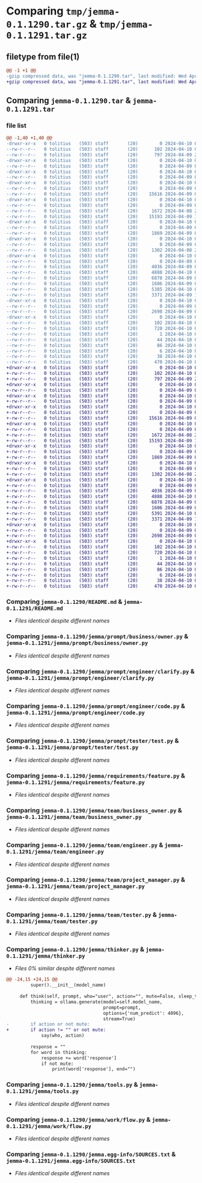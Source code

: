 # Comparing `tmp/jemma-0.1.1290.tar.gz` & `tmp/jemma-0.1.1291.tar.gz`

## filetype from file(1)

```diff
@@ -1 +1 @@
-gzip compressed data, was "jemma-0.1.1290.tar", last modified: Wed Apr 10 01:38:01 2024, max compression
+gzip compressed data, was "jemma-0.1.1291.tar", last modified: Wed Apr 10 01:42:22 2024, max compression
```

## Comparing `jemma-0.1.1290.tar` & `jemma-0.1.1291.tar`

### file list

```diff
@@ -1,40 +1,40 @@
-drwxr-xr-x   0 tolitius   (503) staff       (20)        0 2024-04-10 01:38:01.514957 jemma-0.1.1290/
--rw-r--r--   0 tolitius   (503) staff       (20)      102 2024-04-10 01:38:01.514382 jemma-0.1.1290/PKG-INFO
--rw-r--r--   0 tolitius   (503) staff       (20)      797 2024-04-09 23:33:37.000000 jemma-0.1.1290/README.md
-drwxr-xr-x   0 tolitius   (503) staff       (20)        0 2024-04-10 01:38:01.486682 jemma-0.1.1290/jemma/
--rw-r--r--   0 tolitius   (503) staff       (20)        0 2024-04-09 05:18:01.000000 jemma-0.1.1290/jemma/__init__.py
-drwxr-xr-x   0 tolitius   (503) staff       (20)        0 2024-04-10 01:38:01.495345 jemma-0.1.1290/jemma/prompt/
--rw-r--r--   0 tolitius   (503) staff       (20)        0 2024-04-09 05:29:33.000000 jemma-0.1.1290/jemma/prompt/__init__.py
-drwxr-xr-x   0 tolitius   (503) staff       (20)        0 2024-04-10 01:38:01.497156 jemma-0.1.1290/jemma/prompt/business/
--rw-r--r--   0 tolitius   (503) staff       (20)        0 2024-04-09 05:29:44.000000 jemma-0.1.1290/jemma/prompt/business/__init__.py
--rw-r--r--   0 tolitius   (503) staff       (20)    15616 2024-04-09 00:41:16.000000 jemma-0.1.1290/jemma/prompt/business/owner.py
-drwxr-xr-x   0 tolitius   (503) staff       (20)        0 2024-04-10 01:38:01.500557 jemma-0.1.1290/jemma/prompt/engineer/
--rw-r--r--   0 tolitius   (503) staff       (20)        0 2024-04-09 05:29:40.000000 jemma-0.1.1290/jemma/prompt/engineer/__init__.py
--rw-r--r--   0 tolitius   (503) staff       (20)     1672 2024-04-08 20:02:41.000000 jemma-0.1.1290/jemma/prompt/engineer/clarify.py
--rw-r--r--   0 tolitius   (503) staff       (20)    15193 2024-04-09 19:55:34.000000 jemma-0.1.1290/jemma/prompt/engineer/code.py
-drwxr-xr-x   0 tolitius   (503) staff       (20)        0 2024-04-10 01:38:01.502796 jemma-0.1.1290/jemma/prompt/tester/
--rw-r--r--   0 tolitius   (503) staff       (20)        0 2024-04-09 05:29:52.000000 jemma-0.1.1290/jemma/prompt/tester/__init__.py
--rw-r--r--   0 tolitius   (503) staff       (20)     1869 2024-04-09 05:44:45.000000 jemma-0.1.1290/jemma/prompt/tester/test.py
-drwxr-xr-x   0 tolitius   (503) staff       (20)        0 2024-04-10 01:38:01.505384 jemma-0.1.1290/jemma/requirements/
--rw-r--r--   0 tolitius   (503) staff       (20)        0 2024-04-09 05:29:18.000000 jemma-0.1.1290/jemma/requirements/__init__.py
--rw-r--r--   0 tolitius   (503) staff       (20)     1302 2024-04-08 23:31:38.000000 jemma-0.1.1290/jemma/requirements/feature.py
-drwxr-xr-x   0 tolitius   (503) staff       (20)        0 2024-04-10 01:38:01.511535 jemma-0.1.1290/jemma/team/
--rw-r--r--   0 tolitius   (503) staff       (20)        0 2024-04-09 05:29:16.000000 jemma-0.1.1290/jemma/team/__init__.py
--rw-r--r--   0 tolitius   (503) staff       (20)     4036 2024-04-09 05:43:50.000000 jemma-0.1.1290/jemma/team/business_owner.py
--rw-r--r--   0 tolitius   (503) staff       (20)     4888 2024-04-10 01:17:50.000000 jemma-0.1.1290/jemma/team/engineer.py
--rw-r--r--   0 tolitius   (503) staff       (20)     6878 2024-04-09 05:44:06.000000 jemma-0.1.1290/jemma/team/project_manager.py
--rw-r--r--   0 tolitius   (503) staff       (20)     1606 2024-04-09 05:44:11.000000 jemma-0.1.1290/jemma/team/tester.py
--rw-r--r--   0 tolitius   (503) staff       (20)     5385 2024-04-10 01:37:45.000000 jemma-0.1.1290/jemma/thinker.py
--rw-r--r--   0 tolitius   (503) staff       (20)     3371 2024-04-09 19:42:05.000000 jemma-0.1.1290/jemma/tools.py
-drwxr-xr-x   0 tolitius   (503) staff       (20)        0 2024-04-10 01:38:01.513433 jemma-0.1.1290/jemma/work/
--rw-r--r--   0 tolitius   (503) staff       (20)        0 2024-04-09 05:29:26.000000 jemma-0.1.1290/jemma/work/__init__.py
--rw-r--r--   0 tolitius   (503) staff       (20)     2698 2024-04-09 05:43:40.000000 jemma-0.1.1290/jemma/work/flow.py
-drwxr-xr-x   0 tolitius   (503) staff       (20)        0 2024-04-10 01:38:01.493870 jemma-0.1.1290/jemma.egg-info/
--rw-r--r--   0 tolitius   (503) staff       (20)      102 2024-04-10 01:38:01.000000 jemma-0.1.1290/jemma.egg-info/PKG-INFO
--rw-r--r--   0 tolitius   (503) staff       (20)      720 2024-04-10 01:38:01.000000 jemma-0.1.1290/jemma.egg-info/SOURCES.txt
--rw-r--r--   0 tolitius   (503) staff       (20)        1 2024-04-10 01:38:01.000000 jemma-0.1.1290/jemma.egg-info/dependency_links.txt
--rw-r--r--   0 tolitius   (503) staff       (20)       44 2024-04-10 01:38:01.000000 jemma-0.1.1290/jemma.egg-info/entry_points.txt
--rw-r--r--   0 tolitius   (503) staff       (20)       86 2024-04-10 01:38:01.000000 jemma-0.1.1290/jemma.egg-info/requires.txt
--rw-r--r--   0 tolitius   (503) staff       (20)        6 2024-04-10 01:38:01.000000 jemma-0.1.1290/jemma.egg-info/top_level.txt
--rw-r--r--   0 tolitius   (503) staff       (20)       38 2024-04-10 01:38:01.515139 jemma-0.1.1290/setup.cfg
--rw-r--r--   0 tolitius   (503) staff       (20)      470 2024-04-10 01:37:55.000000 jemma-0.1.1290/setup.py
+drwxr-xr-x   0 tolitius   (503) staff       (20)        0 2024-04-10 01:42:22.971976 jemma-0.1.1291/
+-rw-r--r--   0 tolitius   (503) staff       (20)      102 2024-04-10 01:42:22.971554 jemma-0.1.1291/PKG-INFO
+-rw-r--r--   0 tolitius   (503) staff       (20)      797 2024-04-09 23:33:37.000000 jemma-0.1.1291/README.md
+drwxr-xr-x   0 tolitius   (503) staff       (20)        0 2024-04-10 01:42:22.954894 jemma-0.1.1291/jemma/
+-rw-r--r--   0 tolitius   (503) staff       (20)        0 2024-04-09 05:18:01.000000 jemma-0.1.1291/jemma/__init__.py
+drwxr-xr-x   0 tolitius   (503) staff       (20)        0 2024-04-10 01:42:22.959994 jemma-0.1.1291/jemma/prompt/
+-rw-r--r--   0 tolitius   (503) staff       (20)        0 2024-04-09 05:29:33.000000 jemma-0.1.1291/jemma/prompt/__init__.py
+drwxr-xr-x   0 tolitius   (503) staff       (20)        0 2024-04-10 01:42:22.961087 jemma-0.1.1291/jemma/prompt/business/
+-rw-r--r--   0 tolitius   (503) staff       (20)        0 2024-04-09 05:29:44.000000 jemma-0.1.1291/jemma/prompt/business/__init__.py
+-rw-r--r--   0 tolitius   (503) staff       (20)    15616 2024-04-09 00:41:16.000000 jemma-0.1.1291/jemma/prompt/business/owner.py
+drwxr-xr-x   0 tolitius   (503) staff       (20)        0 2024-04-10 01:42:22.963050 jemma-0.1.1291/jemma/prompt/engineer/
+-rw-r--r--   0 tolitius   (503) staff       (20)        0 2024-04-09 05:29:40.000000 jemma-0.1.1291/jemma/prompt/engineer/__init__.py
+-rw-r--r--   0 tolitius   (503) staff       (20)     1672 2024-04-08 20:02:41.000000 jemma-0.1.1291/jemma/prompt/engineer/clarify.py
+-rw-r--r--   0 tolitius   (503) staff       (20)    15193 2024-04-09 19:55:34.000000 jemma-0.1.1291/jemma/prompt/engineer/code.py
+drwxr-xr-x   0 tolitius   (503) staff       (20)        0 2024-04-10 01:42:22.964319 jemma-0.1.1291/jemma/prompt/tester/
+-rw-r--r--   0 tolitius   (503) staff       (20)        0 2024-04-09 05:29:52.000000 jemma-0.1.1291/jemma/prompt/tester/__init__.py
+-rw-r--r--   0 tolitius   (503) staff       (20)     1869 2024-04-09 05:44:45.000000 jemma-0.1.1291/jemma/prompt/tester/test.py
+drwxr-xr-x   0 tolitius   (503) staff       (20)        0 2024-04-10 01:42:22.965736 jemma-0.1.1291/jemma/requirements/
+-rw-r--r--   0 tolitius   (503) staff       (20)        0 2024-04-09 05:29:18.000000 jemma-0.1.1291/jemma/requirements/__init__.py
+-rw-r--r--   0 tolitius   (503) staff       (20)     1302 2024-04-08 23:31:38.000000 jemma-0.1.1291/jemma/requirements/feature.py
+drwxr-xr-x   0 tolitius   (503) staff       (20)        0 2024-04-10 01:42:22.969403 jemma-0.1.1291/jemma/team/
+-rw-r--r--   0 tolitius   (503) staff       (20)        0 2024-04-09 05:29:16.000000 jemma-0.1.1291/jemma/team/__init__.py
+-rw-r--r--   0 tolitius   (503) staff       (20)     4036 2024-04-09 05:43:50.000000 jemma-0.1.1291/jemma/team/business_owner.py
+-rw-r--r--   0 tolitius   (503) staff       (20)     4888 2024-04-10 01:17:50.000000 jemma-0.1.1291/jemma/team/engineer.py
+-rw-r--r--   0 tolitius   (503) staff       (20)     6878 2024-04-09 05:44:06.000000 jemma-0.1.1291/jemma/team/project_manager.py
+-rw-r--r--   0 tolitius   (503) staff       (20)     1606 2024-04-09 05:44:11.000000 jemma-0.1.1291/jemma/team/tester.py
+-rw-r--r--   0 tolitius   (503) staff       (20)     5391 2024-04-10 01:42:03.000000 jemma-0.1.1291/jemma/thinker.py
+-rw-r--r--   0 tolitius   (503) staff       (20)     3371 2024-04-09 19:42:05.000000 jemma-0.1.1291/jemma/tools.py
+drwxr-xr-x   0 tolitius   (503) staff       (20)        0 2024-04-10 01:42:22.970821 jemma-0.1.1291/jemma/work/
+-rw-r--r--   0 tolitius   (503) staff       (20)        0 2024-04-09 05:29:26.000000 jemma-0.1.1291/jemma/work/__init__.py
+-rw-r--r--   0 tolitius   (503) staff       (20)     2698 2024-04-09 05:43:40.000000 jemma-0.1.1291/jemma/work/flow.py
+drwxr-xr-x   0 tolitius   (503) staff       (20)        0 2024-04-10 01:42:22.959345 jemma-0.1.1291/jemma.egg-info/
+-rw-r--r--   0 tolitius   (503) staff       (20)      102 2024-04-10 01:42:22.000000 jemma-0.1.1291/jemma.egg-info/PKG-INFO
+-rw-r--r--   0 tolitius   (503) staff       (20)      720 2024-04-10 01:42:22.000000 jemma-0.1.1291/jemma.egg-info/SOURCES.txt
+-rw-r--r--   0 tolitius   (503) staff       (20)        1 2024-04-10 01:42:22.000000 jemma-0.1.1291/jemma.egg-info/dependency_links.txt
+-rw-r--r--   0 tolitius   (503) staff       (20)       44 2024-04-10 01:42:22.000000 jemma-0.1.1291/jemma.egg-info/entry_points.txt
+-rw-r--r--   0 tolitius   (503) staff       (20)       86 2024-04-10 01:42:22.000000 jemma-0.1.1291/jemma.egg-info/requires.txt
+-rw-r--r--   0 tolitius   (503) staff       (20)        6 2024-04-10 01:42:22.000000 jemma-0.1.1291/jemma.egg-info/top_level.txt
+-rw-r--r--   0 tolitius   (503) staff       (20)       38 2024-04-10 01:42:22.972143 jemma-0.1.1291/setup.cfg
+-rw-r--r--   0 tolitius   (503) staff       (20)      470 2024-04-10 01:42:19.000000 jemma-0.1.1291/setup.py
```

### Comparing `jemma-0.1.1290/README.md` & `jemma-0.1.1291/README.md`

 * *Files identical despite different names*

### Comparing `jemma-0.1.1290/jemma/prompt/business/owner.py` & `jemma-0.1.1291/jemma/prompt/business/owner.py`

 * *Files identical despite different names*

### Comparing `jemma-0.1.1290/jemma/prompt/engineer/clarify.py` & `jemma-0.1.1291/jemma/prompt/engineer/clarify.py`

 * *Files identical despite different names*

### Comparing `jemma-0.1.1290/jemma/prompt/engineer/code.py` & `jemma-0.1.1291/jemma/prompt/engineer/code.py`

 * *Files identical despite different names*

### Comparing `jemma-0.1.1290/jemma/prompt/tester/test.py` & `jemma-0.1.1291/jemma/prompt/tester/test.py`

 * *Files identical despite different names*

### Comparing `jemma-0.1.1290/jemma/requirements/feature.py` & `jemma-0.1.1291/jemma/requirements/feature.py`

 * *Files identical despite different names*

### Comparing `jemma-0.1.1290/jemma/team/business_owner.py` & `jemma-0.1.1291/jemma/team/business_owner.py`

 * *Files identical despite different names*

### Comparing `jemma-0.1.1290/jemma/team/engineer.py` & `jemma-0.1.1291/jemma/team/engineer.py`

 * *Files identical despite different names*

### Comparing `jemma-0.1.1290/jemma/team/project_manager.py` & `jemma-0.1.1291/jemma/team/project_manager.py`

 * *Files identical despite different names*

### Comparing `jemma-0.1.1290/jemma/team/tester.py` & `jemma-0.1.1291/jemma/team/tester.py`

 * *Files identical despite different names*

### Comparing `jemma-0.1.1290/jemma/thinker.py` & `jemma-0.1.1291/jemma/thinker.py`

 * *Files 0% similar despite different names*

```diff
@@ -24,15 +24,15 @@
         super().__init__(model_name)
 
     def think(self, prompt, who="user", action="", mute=False, sleep_time=0):
         thinking = ollama.generate(model=self.model_name,
                                    prompt=prompt,
                                    options={'num_predict': 4096},
                                    stream=True)
-        if action or not mute:
+        if action != "" or not mute:
             say(who, action)
 
         response = ""
         for word in thinking:
             response += word['response']
             if not mute:
                 print(word['response'], end="")
```

### Comparing `jemma-0.1.1290/jemma/tools.py` & `jemma-0.1.1291/jemma/tools.py`

 * *Files identical despite different names*

### Comparing `jemma-0.1.1290/jemma/work/flow.py` & `jemma-0.1.1291/jemma/work/flow.py`

 * *Files identical despite different names*

### Comparing `jemma-0.1.1290/jemma.egg-info/SOURCES.txt` & `jemma-0.1.1291/jemma.egg-info/SOURCES.txt`

 * *Files identical despite different names*

